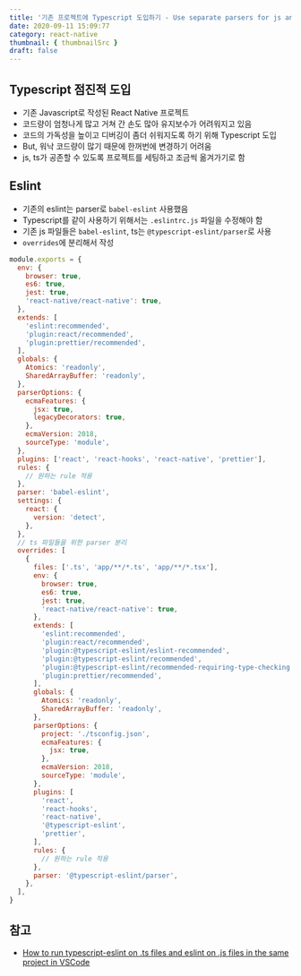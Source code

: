 ```yaml
---
title: '기존 프로젝트에 Typescript 도입하기 - Use separate parsers for js and ts'
date: 2020-09-11 15:09:77
category: react-native
thumbnail: { thumbnailSrc }
draft: false
---
```


## Typescript 점진적 도입

- 기존 Javascript로 작성된 React Native 프로젝트
- 코드량이 엄청나게 많고 거쳐 간 손도 많아 유지보수가 어려워지고 있음
- 코드의 가독성을 높이고 디버깅이 좀더 쉬워지도록 하기 위해 Typescript 도입
- But, 워낙 코드량이 많기 때문에 한꺼번에 변경하기 어려움
- js, ts가 공존할 수 있도록 프로젝트를 세팅하고 조금씩 옮겨가기로 함

## Eslint

- 기존의 eslint는 parser로 `babel-eslint` 사용했음
- Typescript를 같이 사용하기 위해서는 `.eslintrc.js` 파일을 수정해야 함
- 기존 js 파일들은 `babel-eslint`, ts는 `@typescript-eslint/parser`로 사용
- `overrides`에 분리해서 작성

```javascript
module.exports = {
  env: {
    browser: true,
    es6: true,
    jest: true,
    'react-native/react-native': true,
  },
  extends: [
    'eslint:recommended',
    'plugin:react/recommended',
    'plugin:prettier/recommended',
  ],
  globals: {
    Atomics: 'readonly',
    SharedArrayBuffer: 'readonly',
  },
  parserOptions: {
    ecmaFeatures: {
      jsx: true,
      legacyDecorators: true,
    },
    ecmaVersion: 2018,
    sourceType: 'module',
  },
  plugins: ['react', 'react-hooks', 'react-native', 'prettier'],
  rules: {
    // 원하는 rule 적용
  },
  parser: 'babel-eslint',
  settings: {
    react: {
      version: 'detect',
    },
  },
  // ts 파일들을 위한 parser 분리
  overrides: [
    {
      files: ['.ts', 'app/**/*.ts', 'app/**/*.tsx'],
      env: {
        browser: true,
        es6: true,
        jest: true,
        'react-native/react-native': true,
      },
      extends: [
        'eslint:recommended',
        'plugin:react/recommended',
        'plugin:@typescript-eslint/eslint-recommended',
        'plugin:@typescript-eslint/recommended',
        'plugin:@typescript-eslint/recommended-requiring-type-checking',
        'plugin:prettier/recommended',
      ],
      globals: {
        Atomics: 'readonly',
        SharedArrayBuffer: 'readonly',
      },
      parserOptions: {
        project: './tsconfig.json',
        ecmaFeatures: {
          jsx: true,
        },
        ecmaVersion: 2018,
        sourceType: 'module',
      },
      plugins: [
        'react',
        'react-hooks',
        'react-native',
        '@typescript-eslint',
        'prettier',
      ],
      rules: {
        // 원하는 rule 적용
      },
      parser: '@typescript-eslint/parser',
    },
  ],
}
```

## 참고

- [How to run typescript-eslint on .ts files and eslint on .js files in the same project in VSCode](https://stackoverflow.com/questions/57597142/how-to-run-typescript-eslint-on-ts-files-and-eslint-on-js-files-in-the-same-pr)
